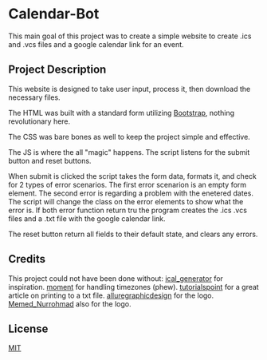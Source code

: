 # Calendar-Bot

This main goal of this project was to create a simple website to create .ics and .vcs files and a google calendar link for an event.

## Project Description

This website is designed to take user input, process it, then download the necessary files.

The HTML was built with a standard form utilizing [Bootstrap](https://getbootstrap.com/), nothing revolutionary here.

The CSS was bare bones as well to keep the project simple and effective.

The JS is where the all "magic" happens. The script listens for the submit button and reset buttons. 

When submit is clicked the script takes the form data, formats it, and check for 2 types of error scenarios. The first error scenarion is an empty form element. The second error is regarding a problem with the enetered dates. The script will change the class on the error elements to show what the error is. If both error function return tru the program creates the .ics .vcs files and a .txt file with the google calendar link.

The reset button return all fields to their default state, and clears any errors.

## Credits

This project could not have been done without: 
[ical_generator](https://icalgenerator.net/) for inspiration.
[moment](https://momentjs.com/) for handling timezones (phew).
[tutorialspoint](https://www.tutorialspoint.com/how-to-create-and-save-text-file-in-javascript/) for a great article on printing to a txt file.
[alluregraphicdesign](https://pixabay.com/users/alluregraphicdesign-945398/) for the logo.
[Memed_Nurrohmad](https://pixabay.com/users/memed_nurrohmad-3307648/) also for the logo.

## License

[MIT](https://choosealicense.com/licenses/mit/)
